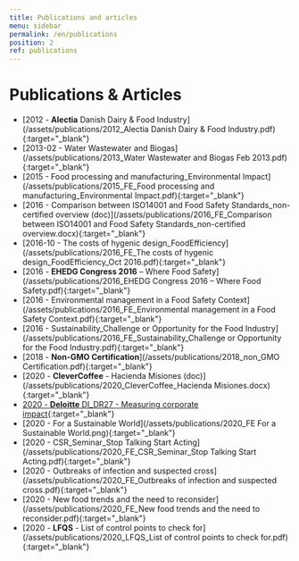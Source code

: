 ```yaml
---
title: Publications and articles
menu: sidebar
permalink: /en/publications
position: 2
ref: publications
---
```


# Publications & Articles

<!-- ## Egne og eksterne publikationer -->

* [2012 - **Alectia** Danish Dairy & Food Industry](/assets/publications/2012_Alectia Danish Dairy & Food Industry.pdf){:target="_blank"}
* [2013-02 - Water Wastewater and Biogas](/assets/publications/2013_Water Wastewater and Biogas Feb 2013.pdf){:target="_blank"}
* [2015 - Food processing and manufacturing_Environmental Impact](/assets/publications/2015_FE_Food processing and manufacturing_Environmental Impact.pdf){:target="_blank"}
* [2016 - Comparison between ISO14001 and Food Safety Standards_non-certified overview (doc)](/assets/publications/2016_FE_Comparison between ISO14001 and Food Safety Standards_non-certified overview.docx){:target="_blank"}
* [2016-10 - The costs of hygenic design_FoodEfficiency](/assets/publications/2016_FE_The costs of hygenic design_FoodEfficiency_Oct 2016.pdf){:target="_blank"}
* [2016 - **EHEDG Congress 2016** – Where Food Safety](/assets/publications/2016_EHEDG Congress 2016 – Where Food Safety.pdf){:target="_blank"}
* [2016 - Environmental management in a Food Safety Context](/assets/publications/2016_FE_Environmental management in a Food Safety Context.pdf){:target="_blank"}
* [2016 - Sustainability_Challenge or Opportunity for the Food Industry](/assets/publications/2016_FE_Sustainability_Challenge or Opportunity for the Food Industry.pdf){:target="_blank"}
* [2018 - **Non-GMO Certification**](/assets/publications/2018_non_GMO Certification.pdf){:target="_blank"}
* [2020 - **CleverCoffee** - Hacienda Misiones (doc)](/assets/publications/2020_CleverCoffee_Hacienda Misiones.docx){:target="_blank"}
* [2020 - **Deloitte** DI_DR27 - Measuring corporate impact](/assets/publications/2020_Deloitte_DI_DR27-Measuring-corporate-impact.pdf){:target="_blank"}
* [2020 - For a Sustainable World](/assets/publications/2020_FE For a Sustainable World.png){:target="_blank"}
* [2020 - CSR_Seminar_Stop Talking Start Acting](/assets/publications/2020_FE_CSR_Seminar_Stop Talking Start Acting.pdf){:target="_blank"}
* [2020 - Outbreaks of infection and suspected cross](/assets/publications/2020_FE_Outbreaks of infection and suspected cross.pdf){:target="_blank"}
* [2020 - New food trends and the need to reconsider](/assets/publications/2020_FE_New food trends and the need to reconsider.pdf){:target="_blank"}
* [2020 - **LFQS** - List of control points to check for](/assets/publications/2020_LFQS_List of control points to check for.pdf){:target="_blank"}
